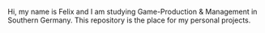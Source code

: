 Hi, my name is Felix and I am studying Game-Production & Management in Southern Germany.
This repository is the place for my personal projects.

<!---
felixblome/felixblome is a ✨ special ✨ repository because its `README.md` (this file) appears on your GitHub profile.
You can click the Preview link to take a look at your changes.
--->
